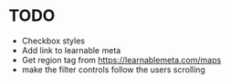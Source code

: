 # TODO

- Checkbox styles
- Add link to learnable meta
- Get region tag from https://learnablemeta.com/maps
- make the filter controls follow the users scrolling
